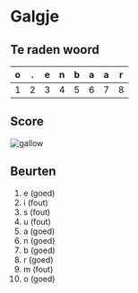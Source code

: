 # Galgje

## Te raden woord

|o|.|e|n|b|a|a|r|
|-|-|-|-|-|-|-|-|
|1|2|3|4|5|6|7|8|

## Score
![gallow](./images/5.png)

## Beurten
1. e (goed)
2. i (fout)
3. s (fout)
4. u (fout)
5. a (goed)
6. n (goed)
7. b (goed)
8. r (goed)
9. m (fout)
10. o (goed)